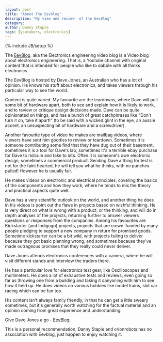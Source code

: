 ```yaml
---
layout: post
title: "About The Eevblog"
description: "My view and review  of the EevBlog"
category: 
author: Danny Staple
tags: [youtubers, electronics]
---
```

{% include JB/setup %}

The [EevBlog](//youtube.com/eevblog), aka the Electronics engineering video blog is a Video blog about electronics engineering. That is, a Youtube channel with original content that is intended for people who like to dabble with all thinks electronics.

The EevBlog is hosted by Dave Jones, an Australian who has a lot of opinion. He knows his stuff about electronics, and takes viewers through his particular way to see the world.

Content is quite varied. My favourite are the teardowns, where Dave will pull some bit of hardware apart, both to see and explain how it is likely to work, and to review or critique design decisions made. Dave can be quite opinionated on things, and has a bunch of great catchphrases like "Don't turn it on, take it apart!" (to be said with a wicked glint in the eye, an aussie accent, an unsuspecting bit of hardware and a screwdriver).

Another favourite type of video he makes are mailbag videos, where viewers have sent him goodies to review or teardown. Sometimes it is someone contributing some find that they have dug out of their basement, sometimes it is a tool for Dave's lab, sometimes it's a terrible ebay purchase for Dave to ridicule and take to bits. Often it is someone's own electronic design, sometimes a commercial product. Sending Dave a thing for test is not for the faint hearted, he will tell you what he thinks, with no punches pulled! However he is usually fair.

He makes videos on electronic and electrical principles, covering the basics of the components and how they work, where he tends to mix the theory and practical aspects quite well.

Dave has a very scientific outlook on the world, and another thing he does in his videos is point out the flaws in projects based on wishful thinking. He is very direct on what is wrong with a product, or the thinking, and will do in depth analyses of the projects, returning further to answer viewers questions or responses from the companies. Among his favourites are Kickstarter (and Indigogo) projects, projects that are crowd-funded by many people pledging to support a new company in return for promised goods. Sometime kickstarter can be a bit wild, with projects failing to deliver because they got basic planning wrong, and sometimes because they've made outrageous promises that they really could never deliver.

Dave Jones attends electronics conferences with a camera, where he will visit different stands and interview the traders there.

He has a particular love for electronics test gear, like Oscilloscopes and multimeters. He does a lot of exhaustive tests and reviews, even going so far as throwing one from a building and taking it canyoning with him to see how it held up. He does videos on various hobbies like model trains, slot car racing which can be fun too.

His content isn't always family friendly, in that he can get a little sweary sometimes, but it's generally worth watching for the factual material and an opinion coming from great experience and understanding.

Give Dave Jones a go - [EevBlog](//youtube.com/eevblog).

This is a personal recommendation, Danny Staple and orionrobots has no association with Eevblog, just happen to enjoy watching it.
